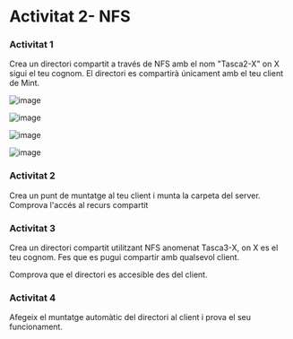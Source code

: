 # Activitat 2- NFS

### Activitat 1
Crea un directori compartit a través de NFS amb el nom "Tasca2-X" on X sigui el teu cognom. El directori es compartirà únicament amb el teu client de Mint. 

![image](https://github.com/user-attachments/assets/a6385d41-c893-4dce-bc3b-9651f9c570d2)

![image](https://github.com/user-attachments/assets/b35a3a7d-96fe-44d1-85ed-923eb5f4412a)

![image](https://github.com/user-attachments/assets/a484cbc6-82ea-487c-a679-2731e70ebb29)

![image](https://github.com/user-attachments/assets/3f54bf19-074a-4e2e-86b6-e72c067b24fa)



### Activitat 2
Crea un punt de muntatge al teu client i munta la carpeta del server.
Comprova l'accés al recurs compartit



### Activitat 3
Crea un directori compartit utilitzant NFS anomenat Tasca3-X, on X es el teu cognom. Fes que es pugui compartir amb qualsevol client. 

Comprova que el directori es accesible des del client. 

### Activitat 4
Afegeix el muntatge automàtic del directori al client i prova el seu funcionament.
